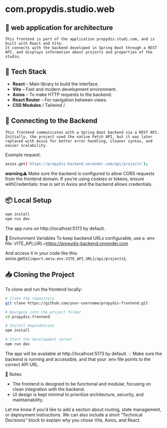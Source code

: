 # com.propydis.studio.web

## 📘 **web application for architecture**

```text
This frontend is part of the application propydis.studi.com, and is built with React and Vite. 
It connects with the backend developed in Spring Boot through a REST API, and displays information about projects and properties of the studio.

```
## 🚀 **Tech Stack**

- **React** – Main library to build the interface.
- **Vite** – Fast and modern development environment.
- **Axios** – To make HTTP requests to the backend.
- **React Router** – For navigation between views.
- **CSS Modules** / Tailwind /.

## 🔗 **Connecting to the Backend**

```text
This frontend communicates with a Spring Boot backend via a REST API. 
Initially, the project used the native Fetch API, but it was later replaced with Axios for better error handling, cleaner syntax, and easier scalability.

```
Example request:

```bash
axios.get('https://propydis-backend.onrender.com/api/projects');

```

**warning**⚠️ Make sure the backend is configured to allow CORS requests from the frontend domain. If you're using cookies or tokens, ensure withCredentials: true is set in Axios and the backend allows credentials.


## 📦 **Local Setup**

```bash
npm install
npm run dev

```


The app runs on http://localhost:5173 by default.

🔧 Environment Variables
To keep backend URLs configurable, use a .env file:
VITE_API_URL=https://propydis-backend.onrender.com


And access it in your code like this:
axios.get(`${import.meta.env.VITE_API_URL}/api/projects`);

## 📥 **Cloning the Project**

To clone and run the frontend locally:

```bash
# Clone the repository
git clone https://github.com/your-username/propydis-frontend.git

# Navigate into the project folder
cd propydis-frontend

# Install dependencies
npm install

# Start the development server
npm run dev

```

The app will be available at http://localhost:5173 by default.
💡 Make sure the backend is running and accessible, and that your .env file points to the correct API URL.

🧠 Notes
- The frontend is designed to be functional and modular, focusing on clean integration with the backend.
- UI design is kept minimal to prioritize architecture, security, and maintainability.

Let me know if you'd like to add a section about routing, state management, or deployment instructions. We can also include a short “Technical Decisions” block to explain why you chose Vite, Axios, and React.





